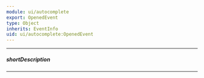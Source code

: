 ```yaml
---
module: ui/autocomplete
export: OpenedEvent
type: Object
inherits: EventInfo
uid: ui/autocomplete:OpenedEvent
---
```

---
##### shortDescription
<!-- Description goes here -->

---
<!-- Description goes here -->